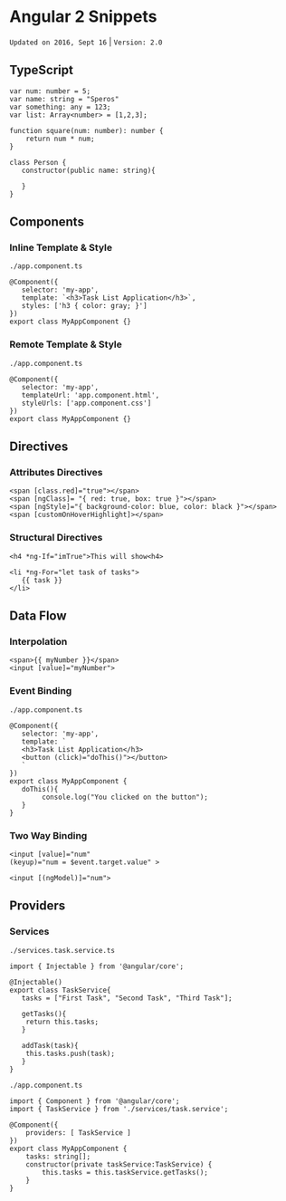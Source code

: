 # Angular 2 Snippets

`Updated on 2016, Sept 16` | `Version: 2.0`


## TypeScript

```
var num: number = 5;
var name: string = "Speros"
var something: any = 123;
var list: Array<number> = [1,2,3];

function square(num: number): number {
	return num * num;
}

class Person {
   constructor(public name: string){

   }
}
```

## Components

### Inline Template & Style

`./app.component.ts`
```
@Component({
   selector: 'my-app',
   template: `<h3>Task List Application</h3>`,
   styles: ['h3 { color: gray; }']
})
export class MyAppComponent {}
```

### Remote Template & Style

`./app.component.ts`
```
@Component({
   selector: 'my-app',
   templateUrl: 'app.component.html',
   styleUrls: ['app.component.css']
})
export class MyAppComponent {}
```

## Directives

### Attributes Directives

```
<span [class.red]="true"></span>
<span [ngClass]= "{ red: true, box: true }"></span>
<span [ngStyle]="{ background-color: blue, color: black }"></span>
<span [customOnHoverHighlight]></span>
```

### Structural Directives

```
<h4 *ng-If="imTrue">This will show<h4>

<li *ng-For="let task of tasks">
   {{ task }}
</li>

```

## Data Flow

### Interpolation

```
<span>{{ myNumber }}</span>
<input [value]="myNumber">
```

### Event Binding

`./app.component.ts`
```
@Component({
   selector: 'my-app',
   template: `
   <h3>Task List Application</h3>
   <button (click)="doThis()"></button>
   `
})
export class MyAppComponent {
   doThis(){
    	console.log("You clicked on the button");
   }
}
```

### Two Way Binding

```
<input [value]="num"
(keyup)="num = $event.target.value" >

<input [(ngModel)]="num">
```

## Providers

### Services

`./services.task.service.ts`
```
import { Injectable } from '@angular/core';

@Injectable()
export class TaskService{
   tasks = ["First Task", "Second Task", "Third Task"];

   getTasks(){
	return this.tasks;
   }

   addTask(task){
 	this.tasks.push(task);
   }
}
```

`./app.component.ts`
```
import { Component } from '@angular/core';
import { TaskService } from './services/task.service';

@Component({
    providers: [ TaskService ]
})
export class MyAppComponent {
    tasks: string[];
    constructor(private taskService:TaskService) {
        this.tasks = this.taskService.getTasks();
    }
}
```
